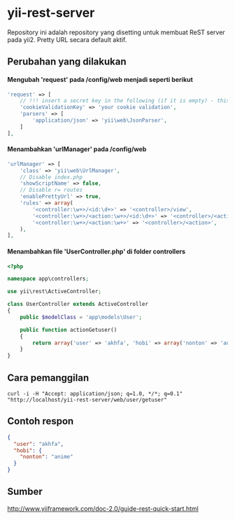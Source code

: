 # yii-rest-server
Repository ini adalah repository yang disetting untuk membuat ReST server pada yii2.
Pretty URL secara default aktif.<br>
## Perubahan yang dilakukan
#### Mengubah 'request' pada /config/web menjadi seperti berikut
```php
'request' => [
    // !!! insert a secret key in the following (if it is empty) - this is required by cookie validation
    'cookieValidationKey' => 'your cookie validation',
    'parsers' => [
        'application/json' => 'yii\web\JsonParser',
    ]
],
```
#### Menambahkan 'urlManager' pada /config/web
```php
'urlManager' => [
    'class' => 'yii\web\UrlManager',
    // Disable index.php
    'showScriptName' => false,
    // Disable r= routes
    'enablePrettyUrl' => true,
    'rules' => array(
        '<controller:\w+>/<id:\d+>' => '<controller>/view',
        '<controller:\w+>/<action:\w+>/<id:\d+>' => '<controller>/<action>',
        '<controller:\w+>/<action:\w+>' => '<controller>/<action>',
    ),
],
```
#### Menambahkan file 'UserController.php' di folder controllers
```php
<?php

namespace app\controllers;

use yii\rest\ActiveController;

class UserController extends ActiveController
{
    public $modelClass = 'app\models\User';

    public function actionGetuser()
    {
        return array('user' => 'akhfa', 'hobi' => array('nonton' => 'anime'));
    }
}
```

## Cara pemanggilan
```
curl -i -H "Accept: application/json; q=1.0, */*; q=0.1" "http://localhost/yii-rest-server/web/user/getuser"
```

## Contoh respon
```json
{
  "user": "akhfa",
  "hobi": {
    "nonton": "anime"
  }
}
```

## Sumber
http://www.yiiframework.com/doc-2.0/guide-rest-quick-start.html
